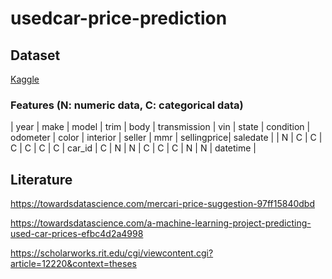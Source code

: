 # usedcar-price-prediction


## Dataset

[Kaggle](https://www.kaggle.com/datasets/tunguz/used-car-auction-prices)

### Features (N: numeric data, C: categorical data)

| year | make | model | trim | body | transmission | vin | state | condition | odometer | color | interior | seller | mmr | sellingprice| saledate |
| N | C | C | C | C | C | C | car_id | C | N | N | C | C | C | N | N | datetime |


## Literature

https://towardsdatascience.com/mercari-price-suggestion-97ff15840dbd

https://towardsdatascience.com/a-machine-learning-project-predicting-used-car-prices-efbc4d2a4998

https://scholarworks.rit.edu/cgi/viewcontent.cgi?article=12220&context=theses

